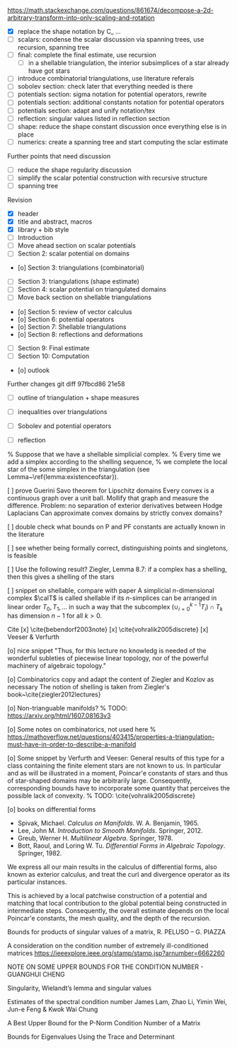 https://math.stackexchange.com/questions/861674/decompose-a-2d-arbitrary-transform-into-only-scaling-and-rotation

- [x] replace the shape notation by C_ ...
- [ ] scalars: condense the scalar discussion via spanning trees, use recursion, spanning tree
- [ ] final: complete the final estimate, use recursion 
    - [ ] in a shellable triangulation, the interior subsimplices of a star already have got stars 
- [ ] introduce combinatorial triangulations, use literature referals
- [ ] sobolev section: check later that everything needed is there 
- [ ] potentials section: sigma notation for potential operators, rewrite
- [ ] potentials section: additional constants notation for potential operators
- [ ] potentials section: adapt and unify notation/tex
- [ ] reflection: singular values listed in reflection section
- [ ] shape: reduce the shape constant discussion once everything else is in place
- [ ] numerics: create a spanning tree and start computing the sclar estimate 

Further points that need discussion
- [ ] reduce the shape regularity discussion
- [ ] simplify the scalar potential construction with recursive structure
- [ ] spanning tree

Revision
- [x] header
- [x] title and abstract, macros 
- [x] library + bib style 
- [ ] Introduction 
- [ ] Move ahead section on scalar potentials 
- [ ] Section 2: scalar potential on domains
- [o] Section 3: triangulations (combinatorial)
- [ ] Section 3: triangulations (shape estimate)
- [ ] Section 4: scalar potential on triangulated domains
- [ ] Move back section on shellable triangulations
- [o] Section 5: review of vector calculus
- [o] Section 6: potential operators 
- [o] Section 7: Shellable triangulations 
- [o] Section 8: reflections and deformations
- [ ] Section 9: Final estimate 
- [ ] Section 10: Computation
- [o] outlook 

Further changes
git diff 97fbcd86 21e58
- [ ] outline of triangulation + shape measures 
- [ ] inequalities over triangulations
- [ ] Sobolev and potential operators 
- [ ] reflection


% Suppose that we have a shellable simplicial complex. 
% Every time we add a simplex according to the shelling sequence, 
% we complete the local star of the some simplex in the triangulation (see Lemma~\ref{lemma:existenceofstar}).


[ ] prove Guerini Savo theorem for Lipschitz domains
Every convex is a continuous graph over a unit ball. Mollify that graph and measure the difference.
Problem: no separation of exterior derivatives between Hodge Laplacians
Can approximate convex domains by strictly convex domains?

[ ] double check what bounds on P and PF constants are actually known in the literature 

[ ] see whether being formally correct, distinguishing points and singletons, is feasible  

[ ] Use the following result? Ziegler, Lemma 8.7: if a complex has a shelling, then this gives a shelling of the stars 

[ ] snippet on shellable, compare with paper 
A simplicial $n$-dimensional complex $\calT$ is called shellable if its $n$-simplices can be arranged in linear order $T_0, T_1, \dots$ in such a way that the subcomplex $( \cup_{i=0}^{k-1} T_i ) \cap T_k$ has dimension $n-1$ for all $k > 0$.



Cite
[x] \cite{bebendorf2003note}
[x] \cite{vohralik2005discrete}
[x] Veeser & Verfurth 


[o] nice snippet 
"Thus, for this lecture no knowledg is needed of the wonderful subleties of piecewise linear topology, nor of the powerful machinery of algebraic topology."

[o] Combinatorics
copy and adapt the content of Ziegler and Kozlov as necessary
The notion of shelling is taken from Ziegler's book~\cite{ziegler2012lectures}

[o] Non-trianguable manifolds?
% TODO: https://arxiv.org/html/1607.08163v3

[o] Some notes on combinatorics, not used here 
% https://mathoverflow.net/questions/403415/properties-a-triangulation-must-have-in-order-to-describe-a-manifold

[o] Some snippet by Verfurth and Veeser:
General results of this type for a class containing the finite element stars are not known to us. In particular and as will be illustrated in a moment, Poincar\'e constants of stars and thus of star-shaped domains may be arbitrarily large. Consequently, corresponding bounds have to incorporate some quantity that perceives the possible lack of convexity. % TODO: \cite{vohralik2005discrete}

[o] books on differential forms 
- Spivak, Michael. *Calculus on Manifolds*. W. A. Benjamin, 1965.
- Lee, John M. *Introduction to Smooth Manifolds*. Springer, 2012.
- Greub, Werner H. *Multilinear Algebra*. Springer, 1978.
- Bott, Raoul, and Loring W. Tu. *Differential Forms in Algebraic Topology*. Springer, 1982.


We express all our main results in the calculus of differential forms, also known as exterior calculus, 
and treat the curl and divergence operator as its particular instances. 


This is achieved by a local patchwise construction of a potential and matching that local contribution to the global potential being constructed in intermediate steps. 
Consequently, the overall estimate depends on the local Poincar\'e constants, the mesh quality, and the depth of the recursion. 

Bounds for products of singular values of a matrix,  R. PELUSO – G. PIAZZA

A consideration on the condition number of
extremely ill-conditioned matrices https://ieeexplore.ieee.org/stamp/stamp.jsp?arnumber=6662260

NOTE ON SOME UPPER BOUNDS FOR THE CONDITION NUMBER - GUANGHUI CHENG

Singularity, Wielandt’s lemma and singular values

Estimates of the spectral condition number 
James Lam, Zhao Li, Yimin Wei, Jun-e Feng & Kwok Wai Chung

A Best Upper Bound for the P-Norm Condition Number of a Matrix

Bounds for Eigenvalues Using the Trace and Determinant

